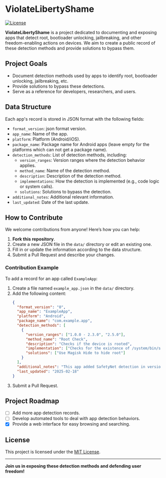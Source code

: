 # ViolateLibertyShame

[![License](https://img.shields.io/badge/license-MIT-blue.svg)](LICENSE)

**ViolateLibertyShame** is a project dedicated to documenting and exposing apps that detect root, bootloader unlocking, jailbreaking, and other freedom-enabling actions on devices. We aim to create a public record of these detection methods and provide solutions to bypass them.

## Project Goals

- Document detection methods used by apps to identify root, bootloader unlocking, jailbreaking, etc.
- Provide solutions to bypass these detections.
- Serve as a reference for developers, researchers, and users.

## Data Structure

Each app's record is stored in JSON format with the following fields:

- `format_version`: json format version.
- `app_name`: Name of the app.
- `platform`: Platform (Android/iOS).
- `package_name`: Package name for Android apps (leave empty for the platforms which can not get a package name).
- `detection_methods`: List of detection methods, including:
  - `version_ranges`: Version ranges where the detection behavior applies.
  - `method_name`: Name of the detection method.
  - `description`: Description of the detection method.
  - `implementations`: How the detection is implemented (e.g., code logic or system calls).
  - `solutions`: Solutions to bypass the detection.
- `additional_notes`: Additional relevant information.
- `last_updated`: Date of the last update.

## How to Contribute

We welcome contributions from anyone! Here’s how you can help:

1. **Fork this repository**.
2. Create a new JSON file in the `data/` directory or edit an existing one.
3. Fill in or update the information according to the data structure.
4. Submit a Pull Request and describe your changes.

### Contribution Example

To add a record for an app called `ExampleApp`:

1. Create a file named `example_app.json` in the `data/` directory.
2. Add the following content:
   ```json
   {
     "format_version": "0",
     "app_name": "ExampleApp",
     "platform": "Android",
     "package_name": "com.example.app",
     "detection_methods": [
       {
         "version_ranges": ["1.0.0 - 2.3.0", "2.5.0"],
         "method_name": "Root Check",
         "description": "Checks if the device is rooted",
         "implementation": ["Checks for the existence of /system/bin/su"],
         "solutions": ["Use Magisk Hide to hide root"]
       }
     ],
     "additional_notes": "This app added SafetyNet detection in version 2.3.0",
     "last_updated": "2025-02-18"
   }
   ```
3. Submit a Pull Request.

## Project Roadmap

- [ ] Add more app detection records.
- [ ] Develop automated tools to deal with app detection behaviors.
- [x] Provide a web interface for easy browsing and searching.

## License

This project is licensed under the [MIT License](LICENSE).

---

**Join us in exposing these detection methods and defending user freedom!**

